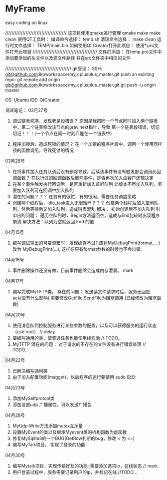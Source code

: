 # MyFrame
easy coding on linux 


///////////////////////////////////////
该项目使用qmake进行管理
    qmake
    make
    make clean
使用QT工具时：
    编译命令选择：
        temp.sh
    清理命令选择：
        make clean
运行时文件选择：
    TEMP/main.bin
如何使用Qt Creator打开此项目：
    使用*.pro文件打开此项目
/////////////////////////////////////////
文件的添加：
    在temp.pro文件中添加要添加的头文件以及源文件路径
    并在src文件夹中相应的文件

//////////////////////////////////////////
git管理：
SSH:
    git@github.com:lkpworkspace/my_cplusplus_master.git
push an existing repo:
    git remote add origin git@github.com:lkpworkspace/my_cplusplus_master.git
    git push -u origin master











OS:
	Ubuntu
IDE:
	QtCreator

调试笔记：
03月27号
1. 调试链表程序，发现老是段错误？
	原因是我把同一个节点同时加入两个链表中，第二个链表修改该节点的prev,next指针，导致
    第一个链表段错误，切记切记！！！(一个节点在同一时刻只能在一个链表中)

2. 程序加锁后，造成死锁的情况？
    在一个加锁的程序片段中，调用一个使用同样锁的函数调用，导致死锁的情况

03月28号
1. 在将事件加入任务队列后没有删除导致，后续该事件有没有触发都会调用此回调函数？
    在执行过的回调函数后删除事件，是否再次加入由客户逻辑决定
2. 在某个事件触发执行回调后，是否重新加入监听队列
    此版本不再加入队列，若要加入队列可在回调中加入队列
3. 潜在的问题？？？
    任务有的很忙，有的很闲，需要任务调度策略
4. 创建两个线程后，idle_task进入无限循环？？？
    创建两个线程后加入空闲队列，然后等待后又加入队列，造成链表混乱
    解决： 初始创建后不加入队列
    引申出的问题：
        遍历空队列时，Begin方法返回空，造成与End比较时出现程序崩溃
        解决方法：队列为空就返回 End 的值

04月15号
1. 编写调试输出的可变测宏时，发现编译不过?
	应将MyDebugPrint(format, ...) 改为 MyDebugPrint(...), 这样在只有format参数的时候也不会出错。

04月16号
1. 事件删除操作还没有做，目前事件删除会造成内存泄漏。  mark

04月17号
1. 编写完成MyTFTP类，
	存在的问题： 
		发送读文件请求时后，服务无回应ack(没有什么影响)
		需要修改GetFile,SendFile为阻塞调用 (已经修改为阻塞函数)

04月20号
1. 使用消息队列控制服务进行某些参数的配置，以及可以获得服务的运行状态（use root）    // delay
2. 要编写通用的类，使普通任务也能使用线程池    // TODO...
3. MyTFTP 潜在的问题： 对于请求的不存在的文件没有进行错误处理    // TODO...

04月22号
1. 已解决编写通用类
2. 由于加入配置功能(msgget)，以后程序的运行要使用 sudo 启动

04月23号
1. 添加MySelfprotcol类
2. 添加设置udp 广播属性，可以发送广播包

04月28号
1. MyUdp Write方法添加mutex互斥量
2. 设置MyEvent的类以及继承Myevent类的析构函数为虚函数
3. 修复MySqlite3的一个BUG(GetRow判断的bug，修改 < 为 <=)
4. 编写MyTalk项目， 实现了登录的功能

04月30号
1. 编写Mytalk项目，实现传输好友的功能; 需要添加选项ip，在线状态 // mark 
2. 用户登录过程中，服务需要记录用户的ip，并标记在线 //TODO...












































